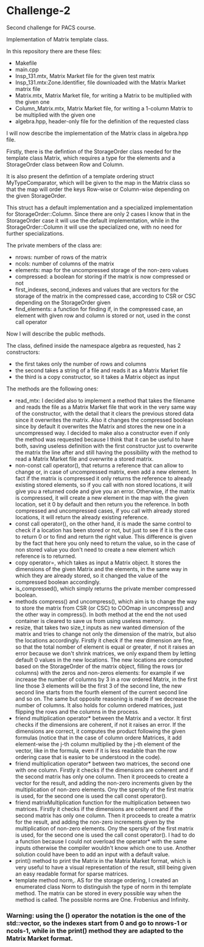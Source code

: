 # Challenge-2
Second challenge for PACS course.

Implementation of Matrix template class.

In this repository there are these files:
- Makefile
- main.cpp
- Insp_131.mtx, Matrix Market file for the given test matrix
- Insp_131.mtx:Zone.Identifier, file downloaded with the Matrix Market matrix file
- Matrix.mtx, Matrix Market file, for writing a Matrix to be multiplied with the given one
- Column_Matrix.mtx, Matrix Market file, for writing a 1-column Matrix to be multiplied with the given one
- algebra.hpp, header-only file for the definition of the requested class

I will now describe the implementation of the Matrix class in algebra.hpp file.

Firstly, there is the defintion of the StorageOrder class needed for the template class Matrix, which requires a type for the elements and a StorageOrder class between Row and Column.

It is also present the defintion of a template ordering struct MyTypeComparator, which will be given to the map in the Matrix class so that the map will order the keys Row-wise or Column-wise depending on the given StorageOrder.

This struct has a default implementation and a specialized implementation for StorageOrder::Column. Since there are only 2 cases I know that in the StorageOrder case it will use the default implementation, while in the StorageOrder::Column it will use the specialized one, with no need for further specializations.

The private members of the class are:
- nrows: number of rows of the matrix
- ncols: number of columns of the matrix
- elements: map for the uncompressed storage of the non-zero values
- compressed: a boolean for storing if the matrix is now compressed or not
- first_indexes, second_indexes and values that are vectors for the storage of the matrix in the compressed case, according to CSR or CSC depending on the StorageOrder given
- find_elements: a function for finding if, in the compressed case, an element with given row and column is stored or not, used in the const call operator

Now I will describe the public methods.

The class, defined inside the namespace algebra as requested, has 2 constructors:
- the first takes only the number of rows and columns
- the second takes a string of a file and reads it as a Matrix Market file
- the third is a copy constructor, so it takes a Matrix object as input

The methods are the following ones:
- read_mtx: I decided also to implement a method that takes the filename and reads the file as a Matrix Market file that work in the very same way of the constructor, with the detail that it clears the previous stored data since it overwrites the matrix. Also it changes the compressed boolean since by default it overwrites the Matrix and stores the new one in a uncompressed way. I decided to make also a constructor even if only the method was requested because I think that it can be useful to have both, saving useless definition with the first constructor just to overwrite the matrix the line after and still having the possibility with the method to read a Matrix Market file and overwrite a stored matrix.
- non-const call operator(), that returns a reference that can allow to change or, in case of uncompressed matrix, even add a new element. In fact if the matrix is compressed it only returns the reference to already existing stored elements, so if you call with non stored locations, it will give you a returned code and give you an error. Otherwise, if the matrix is compressed, it will create a new element in the map with the given location, set it 0 by default and then return you the reference. In both compressed and uncompressed cases, if you call with already stored locations, it will return the already existing reference.
- const call operator(), on the other hand, it is made the same control to check if a location has been stored or not, but just to see if it is the case to return 0 or to find and return the right value. This difference is given by the fact that here you only need to return the value, so in the case of non stored value you don't need to create a new element which reference is to returned.
- copy operator=, which takes as input a Matrix object. It stores the dimensions of the given Matrix and the elements, in the same way in which they are already stored, so it changed the value of the compressed boolean accordingly.
- is_compressed(), which simply returns the private member compressed boolean.
- methods compress() and uncompress(), which aim is to change the way to store the matrix from CSR (or CSC) to COOmap in uncompress() and the other way in compress(). In both method at the end the not used container is cleared to save us from using useless memory.
- resize, that takes two size_t inputs as new wanted dimension of the matrix and tries to change not only the dimension of the matrix, but also the locations accordingly. Firstly it check if the new dimension are fine, so that the total nomber of element is equal or greater, if not it raises an error because we don't shrink matrices, we only expand them by letting default 0 values in the new locations. The new locations are computed based on the StorageOrder of the matrix object, filling the rows (or columns) with the zeros and non-zeros elements: for example if we increase the number of columns by 3 in a row ordered Matrix, in the first line those 3 elements will be the first 3 of the second line, the new second line starts from the fourth element of the current second line and so on. The same but opposite reasoning is made if we decrease the number of columns. It also holds for column ordered matrices, just flipping the rows and the columns in the process.
- friend multiplication operator* between the Matrix and a vector. It first checks if the dimensions are coherent, if not it raises an error. If the dimensions are correct, it computes the product following the given formulas (notice that in the case of column ordere Matrices, it add element-wise the j-th column multiplied by the j-th element of the vector, like in the formula, even if it is less readable than the row ordering case that is easier to be understood in the code).
- friend multiplication operator* between two matrices, the second one with one column. Firstly it checks if the dimensions are coherent and if the second matrix has only one column. Then it proceeds to create a vector for the result, and adding the non-zero increments given by the multiplication of non-zero elements. Ony the spersity of the first matrix is used, for the second one is used the call const operator().
- friend matrixMultiplication function for the multiplication between two matrices. Firstly it checks if the dimensions are coherent and if the second matrix has only one column. Then it proceeds to create a matrix for the result, and adding the non-zero increments given by the multiplication of non-zero elements. Ony the spersity of the first matrix is used, for the second one is used the call const operator(). I had to do a function because I could not overload the operator* with the same inputs otherwise the compiler wouldn't know which one to use. Another solution could have been to add an input with a default value.
- print() method to print the Matrix in the Matrix Market format, which is very useful to have a visual representation of the result, still being given an easy readable format for sparse matrices.
- template method norm,. AS for the storage ordering, I created an enumerated class Norm to distinguish the type of norm in thi template method. The matrix can be stored in every possible way when the method is called. The possible norms are One. Frobenius and Infinity.

### Warning: using the () operator the notation is the one of the std::vector, so the indexes start from 0 and go to nrows-1 or ncols-1, while in the print() method they are adapted to the Matrix Market format.
